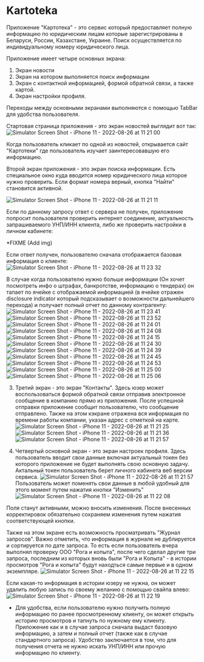 # Kartoteka

Приложение "Картотека" - это сервис который предоставляет полную информацию по юридическим лицам которые зарегистрированы в Беларуси, России, Казахстане, Украине.
Поиск осуществляется по индивидуальному номеру юридического лица. 

Приложение имеет четыре основных экрана:
1) Экран новости
2) Экран на котором выполняется поиск информации
3) Экран с контактной информацией, формой обратной связи, а также картой.
4) Экран настройки профиля. 

Переходы между основными экранами выполняются с помощью TabBar для удобства пользователя.

Стартовая страница приложения - это экран новостей выглядит вот так:
![Simulator Screen Shot - iPhone 11 - 2022-08-26 at 11 21 00](https://user-images.githubusercontent.com/101253596/187038104-5c36b962-facf-4240-9aa7-faf18d363a88.png)

Когда пользователь кликает по одной из новостей, открывается сайт "Картотеки" где пользователь изучает заинтересовавшую его информацию.

Второй экран приложения - это экран поиска информации. Есть специальное окно куда вводится номер юридического лица которое нужно проверить. Если формат номера верный, кнопка "Найти" становится активной. 

![Simulator Screen Shot - iPhone 11 - 2022-08-26 at 11 21 11](https://user-images.githubusercontent.com/101253596/187038429-552bfbdf-c8f9-46ed-9c20-0075e4eda527.png)

Если по данному запросу ответ с сервера не получен, приложение попросит пользователя проверить интернет соединение, актуальность запрашиваемого УНП/ИНН клиента, либо же проверить настройки в личном кабинете:

*FIXME (Add img)

Если ответ получен, пользователю сначала отображается базовая информация о клиенте:
![Simulator Screen Shot - iPhone 11 - 2022-08-26 at 11 23 32](https://user-images.githubusercontent.com/101253596/187038713-5f391b64-9c1d-4d7f-a043-e3f1adecf1fb.png)

В случае когда пользователю нужно больше информации (Он хочет посмотреть инфо о штрафах, банкротстве, информацию о тендерах) он тапает по ячейке с отображаемой информацией (в ячейке отражен disclosure indicator который подсказывает о возможности дальнейшего перехода) и получает полный отчет по данному контрагенту:
![Simulator Screen Shot - iPhone 11 - 2022-08-26 at 11 23 41](https://user-images.githubusercontent.com/101253596/187038998-2a2bff1d-0d97-4847-be69-1a661e2b7a60.png)
![Simulator Screen Shot - iPhone 11 - 2022-08-26 at 11 23 52](https://user-images.githubusercontent.com/101253596/187039007-95fb92b3-da48-4aea-8830-80ff2e252f4a.png)
![Simulator Screen Shot - iPhone 11 - 2022-08-26 at 11 24 01](https://user-images.githubusercontent.com/101253596/187039019-5f9f5c48-0ac5-4258-b0e9-b330fc948f6c.png)
![Simulator Screen Shot - iPhone 11 - 2022-08-26 at 11 24 08](https://user-images.githubusercontent.com/101253596/187039025-c9022cc7-c930-45e7-a82e-30b4ca8fcff1.png)
![Simulator Screen Shot - iPhone 11 - 2022-08-26 at 11 24 15](https://user-images.githubusercontent.com/101253596/187039033-ae1f2554-9e5a-4a60-a796-fa0686c11643.png)
![Simulator Screen Shot - iPhone 11 - 2022-08-26 at 11 24 30](https://user-images.githubusercontent.com/101253596/187039036-7276b068-1192-4098-a1aa-bb63f7151f1e.png)
![Simulator Screen Shot - iPhone 11 - 2022-08-26 at 11 24 39](https://user-images.githubusercontent.com/101253596/187039038-bddfc155-8515-4c77-997a-62645014077c.png)
![Simulator Screen Shot - iPhone 11 - 2022-08-26 at 11 24 45](https://user-images.githubusercontent.com/101253596/187039040-004253b1-707a-442f-a639-a9d30c42ebfd.png)
![Simulator Screen Shot - iPhone 11 - 2022-08-26 at 11 24 53](https://user-images.githubusercontent.com/101253596/187039047-cc84edaf-f595-49d9-9154-28e00c53c156.png)
![Simulator Screen Shot - iPhone 11 - 2022-08-26 at 11 25 00](https://user-images.githubusercontent.com/101253596/187039050-88a0e127-8fdf-427c-a984-0ec844fabc76.png)
![Simulator Screen Shot - iPhone 11 - 2022-08-26 at 11 25 06](https://user-images.githubusercontent.com/101253596/187039055-4cc15a33-0bcc-464c-be56-4c7ad9eef5f6.png)

3) Третий экран - это экран "Контакты". Здесь юзер может воспользоваться формой обратной связи отправив электронное сообщение в компанию прямо из приложения. После успешной отправки приложение сообщит пользователю, что сообщение отправлено. Также на этом кэкране отражена вся информация по времени работы компании, указан адрес с отметкой на карте.
![Simulator Screen Shot - iPhone 11 - 2022-08-26 at 11 21 25](https://user-images.githubusercontent.com/101253596/187039225-b6a02e58-1a45-4a3e-a1f7-c57d236a6c1d.png)
![Simulator Screen Shot - iPhone 11 - 2022-08-26 at 11 21 36](https://user-images.githubusercontent.com/101253596/187040011-127eeb83-6c85-496e-b5dd-7a90bebe4d70.png)
![Simulator Screen Shot - iPhone 11 - 2022-08-26 at 11 21 57](https://user-images.githubusercontent.com/101253596/187040017-1e80f15d-86b6-4d68-b41d-f0562b03792a.png)


4) Четвертый основной экран - это экран настроек профиля. Здесь пользователь вводит свои данные включая актуальный токен без которого приложение не будет выполнять свою основную задачу. Актальный токен пользователь берет личного кабинета веб версии сервиса. 
![Simulator Screen Shot - iPhone 11 - 2022-08-26 at 11 21 57](https://user-images.githubusercontent.com/101253596/187039334-93fcd828-4b5a-472c-b87c-2d8af778e0f3.png)
Пользователь может поменять свои данные в любой удобный для этого момент путем нажатия кнопки "Изменить" 
![Simulator Screen Shot - iPhone 11 - 2022-08-26 at 11 22 08](https://user-images.githubusercontent.com/101253596/187039498-eaead669-9ce4-45f4-aa3d-0df77270840c.png)

Поля станут активными, можно вносить изменения. После внесенных корректировок обязательно сохраняем изменения путем нажатия соответствующей кнопки.

Также на этом экране есть возможность просматривать "Журнал запросов". Важно отметить, что информация в журнале не дублируется и сортируется по дате запроса. То есть если пользователь вчера выполнял проверку ООО "Рога и копыта", после чего сделал другие три запроса, последним из которых вновь были "Рога и Копыта" - в истории просмотров "Рога и копыта" будут находться самые первые и в одном экземпляре.
![Simulator Screen Shot - iPhone 11 - 2022-08-26 at 11 22 15](https://user-images.githubusercontent.com/101253596/187039794-a98c40ba-ed53-4de8-a9e8-38c9c6a1e5fd.png)

Если какая-то информация в истории юзеру не нужна, он может удалить любую запись по своему желанию с помощью свайпа влево:
![Simulator Screen Shot - iPhone 11 - 2022-08-26 at 11 22 19](https://user-images.githubusercontent.com/101253596/187039833-8070858b-6e5c-4e1b-bd40-690b933843bd.png)

* Для удобства, если пользователю нужно получить полную информацию по ранее просмотренному клиенту, он может открыть историю просмотров и тапнуть по нужному ему клиенту. Приложение как и в случае запроса сначала выдаст базовую информацию, а затем и полный отчет (также как в случае стандартного запроса). Удобство заключается в том, что для получения отчета не нужно искать УНП/ИНН или прочую информацию по клиенту.

